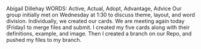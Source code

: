 Abigail Dillehay
WORDS: Active, Actual, Adopt, Advantage, Advice
Our group initially met on Wednesday at 1:30 to discuss theme, layout, and word division.
Individually, we created our cards. We are meeting again today (Friday) to merge files and submit. 
I created my five cards along with their definitions, example, and image. Then I created a branch on our Repo, and pushed my files to my branch. 
